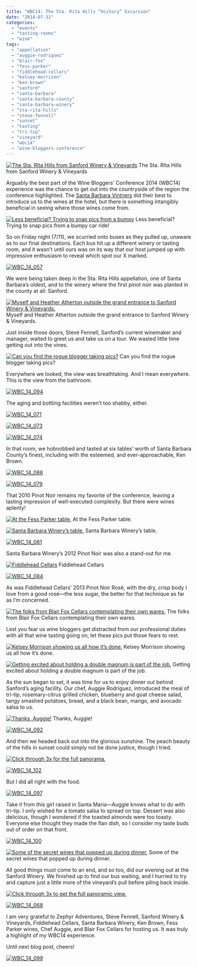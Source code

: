 ```yaml
---
title: "WBC14: The Sta. Rita Hills “History” Excursion"
date: "2014-07-31"
categories:
  - "events"
  - "tasting-rooms"
  - "wine"
tags:
  - "appellation"
  - "auggie-rodriguez"
  - "blair-fox"
  - "fess-parker"
  - "fiddlehead-cellars"
  - "kelsey-morrison"
  - "ken-brown"
  - "sanford"
  - "santa-barbara"
  - "santa-barbara-county"
  - "santa-barbara-winery"
  - "sta-rita-hills"
  - "steve-fennell"
  - "sunset"
  - "tasting"
  - "tri-tip"
  - "vineyard"
  - "wbc14"
  - "wine-bloggers-conference"
---
```





<div class="caption">

[![The Sta. RIta Hills from Sanford Winery & Vineyards](http://s3.amazonaws.com/thegourmez-wpmedia/2014/07/WBC_14_104-500x332.jpg)](http://www.rebeccagomezfarrell.com/2014/07/wbc14-sta-rita-hills-wine-santa-barbara/wbc_14_104/) The Sta. RIta Hills from Sanford Winery & Vineyards</div>


Arguably the best part of the Wine Bloggers’ Conference 2014 (WBC14) experience was the chance to get out into the countryside of the region the conference highlighted. The [Santa Barbara Vintners](http://www.sbcountywines.com/) did their best to introduce us to the wines at the hotel, but there is something intangibly beneficial in seeing where those wines come from.




<div class="caption">

[![Less beneficial? Trying to snap pics from a bumpy ](http://s3.amazonaws.com/thegourmez-wpmedia/2014/07/WBC_14_058-500x332.jpg)](http://www.rebeccagomezfarrell.com/2014/07/wbc14-sta-rita-hills-wine-santa-barbara/wbc_14_058/) Less beneficial? Trying to snap pics from a bumpy car ride!</div>


So on Friday night (7/11), we scurried onto buses as they pulled up, unaware as to our final destinations. Each bus hit up a different winery or tasting room, and it wasn’t until ours was on its way that our host jumped up with impressive enthusiasm to reveal which spot our X marked.

[![WBC_14_057](http://s3.amazonaws.com/thegourmez-wpmedia/2014/07/WBC_14_057-500x332.jpg)](http://www.rebeccagomezfarrell.com/2014/07/wbc14-sta-rita-hills-wine-santa-barbara/wbc_14_057/)

We were being taken deep in the Sta. Rita Hills appellation, one of Santa Barbara’s oldest, and to the winery where the first pinot noir was planted in the county at all: Sanford.




<div class="caption">

[![ Myself and Heather Atherton outside the grand entrance to Sanford Winery & Vineyards.](http://s3.amazonaws.com/thegourmez-wpmedia/2014/07/WBC_14_060-500x332.jpg)](http://www.rebeccagomezfarrell.com/2014/07/wbc14-sta-rita-hills-wine-santa-barbara/wbc_14_060/) Myself and Heather Atherton outside the grand entrance to Sanford Winery & Vineyards.</div>


Just inside those doors, Steve Fennell, Sanford’s current winemaker and manager, waited to greet us and take us on a tour. We wasted little time getting out into the vines.




<div class="caption">

[![Can you find the rogue blogger taking pics?](http://s3.amazonaws.com/thegourmez-wpmedia/2014/07/WBC_14_064-500x332.jpg)](http://www.rebeccagomezfarrell.com/2014/07/wbc14-sta-rita-hills-wine-santa-barbara/wbc_14_064/) Can you find the rogue blogger taking pics?</div>


Everywhere we looked, the view was breathtaking. And I mean everywhere. This is the view from the bathroom.

[![WBC_14_094](http://s3.amazonaws.com/thegourmez-wpmedia/2014/07/WBC_14_094-303x500.jpg)](http://www.rebeccagomezfarrell.com/2014/07/wbc14-sta-rita-hills-wine-santa-barbara/wbc_14_094/)

The aging and bottling facilities weren’t too shabby, either.

[![WBC_14_071](http://s3.amazonaws.com/thegourmez-wpmedia/2014/07/WBC_14_071-332x500.jpg)](http://www.rebeccagomezfarrell.com/2014/07/wbc14-sta-rita-hills-wine-santa-barbara/wbc_14_071/)

[![WBC_14_073](http://s3.amazonaws.com/thegourmez-wpmedia/2014/07/WBC_14_073-500x332.jpg)](http://www.rebeccagomezfarrell.com/2014/07/wbc14-sta-rita-hills-wine-santa-barbara/wbc_14_073/)

[![WBC_14_074](http://s3.amazonaws.com/thegourmez-wpmedia/2014/07/WBC_14_074-500x332.jpg)](http://www.rebeccagomezfarrell.com/2014/07/wbc14-sta-rita-hills-wine-santa-barbara/wbc_14_074/)

In that room, we hobnobbed and tasted at six tables’ worth of Santa Barbara County’s finest, including with the esteemed, and ever-approachable, Ken Brown.

[![WBC_14_086](http://s3.amazonaws.com/thegourmez-wpmedia/2014/07/WBC_14_086-500x332.jpg)](http://www.rebeccagomezfarrell.com/2014/07/wbc14-sta-rita-hills-wine-santa-barbara/wbc_14_086/)

[![WBC_14_079](http://s3.amazonaws.com/thegourmez-wpmedia/2014/07/WBC_14_0791-332x500.jpg)](http://www.rebeccagomezfarrell.com/2014/07/wbc14-sta-rita-hills-wine-santa-barbara/wbc_14_079-2/)

That 2010 Pinot Noir remains my favorite of the conference, leaving a lasting impression of well-executed complexity. But there were wines aplenty!




<div class="caption">

[![At the Fess Parker table.](http://s3.amazonaws.com/thegourmez-wpmedia/2014/07/WBC_14_077-332x500.jpg)](http://www.rebeccagomezfarrell.com/2014/07/wbc14-sta-rita-hills-wine-santa-barbara/wbc_14_077/) At the Fess Parker table.</div>





<div class="caption">

[![Santa Barbara Winery’s table.](http://s3.amazonaws.com/thegourmez-wpmedia/2014/07/WBC_14_080-500x332.jpg)](http://www.rebeccagomezfarrell.com/2014/07/wbc14-sta-rita-hills-wine-santa-barbara/wbc_14_080/) Santa Barbara Winery’s table.</div>


[![WBC_14_081](http://s3.amazonaws.com/thegourmez-wpmedia/2014/07/WBC_14_081-332x500.jpg)](http://www.rebeccagomezfarrell.com/2014/07/wbc14-sta-rita-hills-wine-santa-barbara/wbc_14_081/)

Santa Barbara Winery’s 2012 Pinot Noir was also a stand-out for me.




<div class="caption">

[![Fiddlehead Cellars](http://s3.amazonaws.com/thegourmez-wpmedia/2014/07/WBC_14_082-332x500.jpg)](http://www.rebeccagomezfarrell.com/2014/07/wbc14-sta-rita-hills-wine-santa-barbara/wbc_14_082/) Fiddlehead Cellars</div>


[![WBC_14_084](http://s3.amazonaws.com/thegourmez-wpmedia/2014/07/WBC_14_084-332x500.jpg)](http://www.rebeccagomezfarrell.com/2014/07/wbc14-sta-rita-hills-wine-santa-barbara/wbc_14_084/)

As was Fiddlehead Cellars’ 2013 Pinot Noir Rosé, with the dry, crisp body I love from a good rosé—the less sugar, the better for that technique as far as I’m concerned.




<div class="caption">

[![The folks from Blair Fox Cellars contemplating their own wares.](http://s3.amazonaws.com/thegourmez-wpmedia/2014/07/WBC_14_088-500x332.jpg)](http://www.rebeccagomezfarrell.com/2014/07/wbc14-sta-rita-hills-wine-santa-barbara/wbc_14_088/) The folks from Blair Fox Cellars contemplating their own wares.</div>


Lest you fear us wine bloggers get distracted from our professional duties with all that wine tasting going on, let these pics put those fears to rest.




<div class="caption">

[![Kelsey Morrison showing us all how it’s done.](http://s3.amazonaws.com/thegourmez-wpmedia/2014/07/WBC_14_089-374x500.jpg)](http://www.rebeccagomezfarrell.com/2014/07/wbc14-sta-rita-hills-wine-santa-barbara/wbc_14_089/) Kelsey Morrison showing us all how it’s done.</div>





<div class="caption">

[![Getting excited about holding a double magnum is part of the job.](http://s3.amazonaws.com/thegourmez-wpmedia/2014/07/WBC_14_083-500x344.jpg)](http://www.rebeccagomezfarrell.com/2014/07/wbc14-sta-rita-hills-wine-santa-barbara/wbc_14_083/) Getting excited about holding a double magnum is part of the job.</div>


As the sun began to set, it was time for us to enjoy dinner out behind Sanford’s aging facility. Our chef, Auggie Rodriguez, introduced the meal of tri-tip, rosemary-citrus grilled chicken, blueberry and goat cheese salad, tangy smashed potatoes, bread, and a black bean, mango, and avocado salsa to us.




<div class="caption">

[![Thanks, Auggie!](http://s3.amazonaws.com/thegourmez-wpmedia/2014/07/WBC_14_090-500x332.jpg)](http://www.rebeccagomezfarrell.com/2014/07/wbc14-sta-rita-hills-wine-santa-barbara/wbc_14_090/) Thanks, Auggie!</div>


[![WBC_14_092](http://s3.amazonaws.com/thegourmez-wpmedia/2014/07/WBC_14_092-332x500.jpg)](http://www.rebeccagomezfarrell.com/2014/07/wbc14-sta-rita-hills-wine-santa-barbara/wbc_14_092/)

And then we headed back out into the glorious sunshine. The peach beauty of the hills in sunset could simply not be done justice, though I tried.




<div class="caption">

[![Click through 3x for the full panorama.](http://s3.amazonaws.com/thegourmez-wpmedia/2014/07/WBC_14_1061-500x69.jpg)](http://www.rebeccagomezfarrell.com/2014/07/wbc14-sta-rita-hills-wine-santa-barbara/wbc_14_106-2/)</div>


[![WBC_14_102](http://s3.amazonaws.com/thegourmez-wpmedia/2014/07/WBC_14_1021-500x332.jpg)](http://www.rebeccagomezfarrell.com/2014/07/wbc14-sta-rita-hills-wine-santa-barbara/wbc_14_102-2/)

But I did all right with the food.

[![WBC_14_097](http://s3.amazonaws.com/thegourmez-wpmedia/2014/07/WBC_14_097-500x332.jpg)](http://www.rebeccagomezfarrell.com/2014/07/wbc14-sta-rita-hills-wine-santa-barbara/wbc_14_097/)

Take it from this girl raised in Santa Maria—Auggie knows what to do with tri-tip. I only wished for a tomato salsa to spread on top. Dessert was also delicious, though I wondered if the toasted almonds were too toasty. Everyone else thought they made the flan dish, so I consider my taste buds out of order on that front.

[![WBC_14_100](http://s3.amazonaws.com/thegourmez-wpmedia/2014/07/WBC_14_100-500x332.jpg)](http://www.rebeccagomezfarrell.com/2014/07/wbc14-sta-rita-hills-wine-santa-barbara/wbc_14_100/)




<div class="caption">

[![Some of the secret wines that popped up during dinner.](http://s3.amazonaws.com/thegourmez-wpmedia/2014/07/WBC_14_0981-500x332.jpg)](http://www.rebeccagomezfarrell.com/2014/07/wbc14-sta-rita-hills-wine-santa-barbara/wbc_14_098-2/) Some of the secret wines that popped up during dinner.</div>


All good things must come to an end, and so too, did our evening out at the Sanford Winery. We finished up to find our bus waiting, and I hurried to try and capture just a little more of the vineyard’s pull before piling back inside.




<div class="caption">

[![Click through 3x to get the full panoramic view.](http://s3.amazonaws.com/thegourmez-wpmedia/2014/07/WBC_14_070-500x109.jpg)](http://www.rebeccagomezfarrell.com/2014/07/wbc14-sta-rita-hills-wine-santa-barbara/wbc_14_070/)</div>


[![WBC_14_068](http://s3.amazonaws.com/thegourmez-wpmedia/2014/07/WBC_14_068-332x500.jpg)](http://www.rebeccagomezfarrell.com/2014/07/wbc14-sta-rita-hills-wine-santa-barbara/wbc_14_068/)

I am very grateful to Zephyr Adventures, Steve Fennell, Sanford Winery & Vineyards, Fiddlehead Cellars, Santa Barbara Winery, Ken Brown, Fess Parker wines, Chef Auggie, and Blair Fox Cellars for hosting us. It was truly a highlight of my WBC14 experience.

Until next blog post, cheers!

[![WBC_14_099](http://s3.amazonaws.com/thegourmez-wpmedia/2014/07/WBC_14_099-500x332.jpg)](http://www.rebeccagomezfarrell.com/2014/07/wbc14-sta-rita-hills-wine-santa-barbara/wbc_14_099/)
